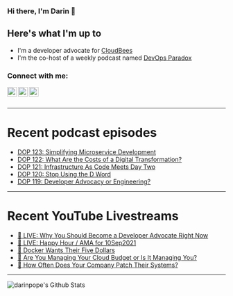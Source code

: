 ### Hi there, I'm Darin 👋

## Here's what I'm up to
- I'm a developer advocate for [CloudBees][cloudbees-website]
- I'm the co-host of a weekly podcast named [DevOps Paradox][dop-website]

### Connect with me:

[<img align="left" alt="darinpope | Twitter" width="22px" src="https://cdn.jsdelivr.net/npm/simple-icons@v3/icons/twitter.svg" />][twitter]
[<img align="left" alt="darinpope | LinkedIn" width="22px" src="https://cdn.jsdelivr.net/npm/simple-icons@v3/icons/linkedin.svg" />][linkedin]
[<img align="left" alt="darinpope | Instagram" width="22px" src="https://cdn.jsdelivr.net/npm/simple-icons@v3/icons/instagram.svg" />][instagram]

<br />
<br />

---

# Recent podcast episodes
<!-- BLOG-POST-LIST:START -->
- [DOP 123: Simplifying Microservice Development](https://www.devopsparadox.com/episodes/simplifying-microservice-development-123/)
- [DOP 122: What Are the Costs of a Digital Transformation?](https://www.devopsparadox.com/episodes/what-are-the-costs-of-a-digital-transformation-122/)
- [DOP 121: Infrastructure As Code Meets Day Two](https://www.devopsparadox.com/episodes/infrastructure-as-code-meets-day-two-121/)
- [DOP 120: Stop Using the D Word](https://www.devopsparadox.com/episodes/stop-using-the-d-word-120/)
- [DOP 119: Developer Advocacy or Engineering?](https://www.devopsparadox.com/episodes/developer-advocacy-or-engineering-119/)
<!-- BLOG-POST-LIST:END -->

---

# Recent YouTube Livestreams
<!-- YOUTUBE:START -->
- [🔴 LIVE: Why You Should Become a Developer Advocate Right Now](https://www.youtube.com/watch?v=c30eoklxzNA)
- [🔴 LIVE: Happy Hour / AMA for 10Sep2021](https://www.youtube.com/watch?v=7wpBUkFjcws)
- [🔴 Docker Wants Their Five Dollars](https://www.youtube.com/watch?v=Bt8oaEQBL-4)
- [🔴 Are You Managing Your Cloud Budget or Is It Managing You?](https://www.youtube.com/watch?v=IGA_OqRm9CE)
- [🔴 How Often Does Your Company Patch Their Systems?](https://www.youtube.com/watch?v=YNcYmuLm4-8)
<!-- YOUTUBE:END -->

---

<img align="left" alt="darinpope's Github Stats" src="https://github-readme-stats.codestackr.vercel.app/api?username=darinpope&show_icons=true&hide_border=true" />


[website]: https://www.darinpope.com/
[twitter]: https://twitter.com/darinpope
[youtube]: https://youtube.com/darinpope
[instagram]: https://instagram.com/darinpope
[linkedin]: https://linkedin.com/in/darinpope
[cloudbees-website]: https://www.cloudbees.com/
[dop-website]: https://www.devopsparadox.com/

<!--
**darinpope/darinpope** is a ✨ _special_ ✨ repository because its `README.md` (this file) appears on your GitHub profile.

Here are some ideas to get you started:

- 🔭 I’m currently working on ...
- 🌱 I’m currently learning ...
- 👯 I’m looking to collaborate on ...
- 🤔 I’m looking for help with ...
- 💬 Ask me about ...
- 📫 How to reach me: ...
- 😄 Pronouns: ...
- ⚡ Fun fact: ...
-->
